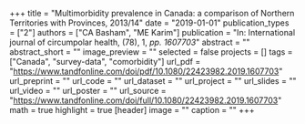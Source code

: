 +++
title = "Multimorbidity prevalence in Canada: a comparison of Northern Territories with Provinces, 2013/14"
date = "2019-01-01"
publication_types = ["2"]
authors = ["CA Basham", "ME Karim"]
publication = "In: International journal of circumpolar health, (78), 1, _pp. 1607703_"
abstract = ""
abstract_short = ""
image_preview = ""
selected = false
projects = []
tags = ["Canada", "survey-data", "comorbidity"]
url_pdf = "https://www.tandfonline.com/doi/pdf/10.1080/22423982.2019.1607703"
url_preprint = ""
url_code = ""
url_dataset = ""
url_project = ""
url_slides = ""
url_video = ""
url_poster = ""
url_source = "https://www.tandfonline.com/doi/full/10.1080/22423982.2019.1607703"
math = true
highlight = true
[header]
image = ""
caption = ""
+++
